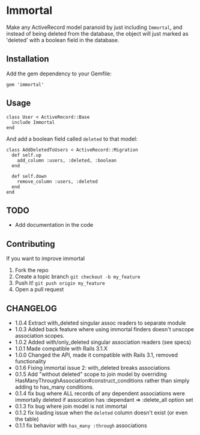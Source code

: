 # Immortal

Make any ActiveRecord model paranoid by just including `Immortal`, and instead of being deleted from the database, the object will just marked as 'deleted' with a boolean field in the database.

## Installation

Add the gem dependency to your Gemfile:

    gem 'immortal'

## Usage

    class User < ActiveRecord::Base
      include Immortal
    end

And add a boolean field called `deleted` to that model:

    class AddDeletedToUsers < ActiveRecord::Migration
      def self.up
        add_column :users, :deleted, :boolean
      end

      def self.down
        remove_column :users, :deleted
      end
    end

## TODO

- Add documentation in the code

## Contributing

If you want to improve immortal

1. Fork the repo
2. Create a topic branch `git checkout -b my_feature`
3. Push it! `git push origin my_feature`
4. Open a pull request

## CHANGELOG

- 1.0.4 Extract with_deleted singular assoc readers to separate module
- 1.0.3 Added back feature where using immortal finders doesn't unscope association scopes.
- 1.0.2 Added with/only_deleted singular association readers (see specs)
- 1.0.1 Made compatible with Rails 3.1.X
- 1.0.0 Changed the API, made it compatible with Rails 3.1, removed
  functionality
- 0.1.6 Fixing immortal issue 2: with_deleted breaks associations
- 0.1.5 Add "without deleted" scope to join model by overriding HasManyThroughAssociation#construct_conditions
    rather than simply adding to has_many conditions.
- 0.1.4 fix bug where ALL records of any dependent associations were
  immortally deleted if assocation has :dependant => :delete_all option
  set
- 0.1.3 fix bug where join model is not immortal
- 0.1.2 fix loading issue when the `deleted` column doesn't exist (or even the table)
- 0.1.1 fix behavior with `has_many :through` associations
